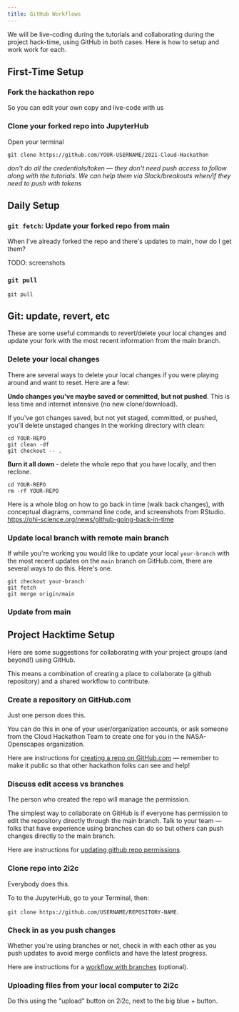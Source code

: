 ```yaml
---
title: GitHub Workflows
---
```


We will be live-coding during the tutorials and collaborating during the project hack-time, using GitHub in both cases. Here is how to setup and work work for each. 

## First-Time Setup

### Fork the hackathon repo

So you can edit your own copy and live-code with us

### Clone your forked repo into JupyterHub

Open your terminal

```{.bash}
git clone https://github.com/YOUR-USERNAME/2021-Cloud-Hackathon
```

*don't do all the credentials/token — they don't need push access to follow along with the tutorials. We can help them via Slack/breakouts when/if they need to push with tokens*

## Daily Setup

### `git fetch`: Update your forked repo from main

When I've already forked the repo and there's updates to main, how do I get them?

TODO: screenshots

### `git pull`

```{.bash}
git pull
```

## Git: update, revert, etc

These are some useful commands to revert/delete your local changes and update your fork with the most recent information from the main branch.

### Delete your local changes

There are several ways to delete your local changes if you were playing around and want to reset. Here are a few: 

**Undo changes you've maybe saved or committed, but not pushed**. This is less time and internet intensive (no new clone/download). 

If you've got changes saved, but not yet staged, committed, or pushed, you'll delete unstaged changes in the working directory with clean:

```{.bash}
cd YOUR-REPO
git clean -df
git checkout -- .
```

**Burn it all down** - delete the whole repo that you have locally, and then reclone. 

```{.bash}
cd YOUR-REPO
rm -rf YOUR-REPO
```

Here is a whole blog on how to go back in time (walk back changes), with conceptual diagrams, command line code, and screenshots from RStudio. <https://ohi-science.org/news/github-going-back-in-time>

### Update local branch with remote main branch

If while you're working you would like to update your local
`your-branch` with the most recent updates on the `main` branch on
GitHub.com, there are several ways to do this. Here's one.

```{.bash}
git checkout your-branch
git fetch
git merge origin/main
```

### Update from main


## Project Hacktime Setup

Here are some suggestions for collaborating with your project groups (and beyond!) using GitHub. 

This means a combination of creating a place to collaborate (a github repository) and a shared workflow to contribute. 

### Create a repository on GitHub.com

Just one person does this.

You can do this in one of your user/organization accounts, or ask someone from the Cloud Hackathon Team to create one for you in the NASA-Openscapes organization. 

Here are instructions for [creating a repo on GitHub.com](https://rstudio-conf-2020.github.io/r-for-excel/github.html#create-a-repository-on-github.com) — remember to make it public so that other hackathon folks can see and help!

### Discuss edit access vs branches

The person who created the repo will manage the permission. 

The simplest way to collaborate on GitHub is if everyone has permission to edit the repository directly through the main branch. Talk to your team — folks that have experience using branches can do so but others can push changes directly to the main branch. 

Here are instructions for [updating github repo permissions](https://docs.github.com/en/repositories/managing-your-repositorys-settings-and-features/managing-repository-settings/managing-teams-and-people-with-access-to-your-repository#inviting-a-team-or-person). 

### Clone repo into 2i2c

Everybody does this. 

To to the JupyterHub, go to your Terminal, then: 

`git clone https://github.com/USERNAME/REPOSITORY-NAME`. 

### Check in as you push changes

Whether you're using branches or not, check in with each other as you push updates to avoid merge conflicts and have the latest progress.

Here are instructions for a [workflow with branches](https://nasa-openscapes.github.io/earthdata-cloud-cookbook/contributing/workflow.html#github-workflow) (optional).

### Uploading files from your local computer to 2i2c

Do this using the "upload" button on 2i2c, next to the big blue + button.

